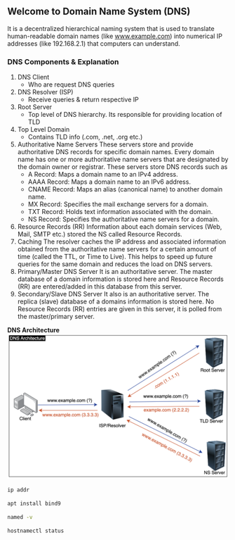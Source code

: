 ## Welcome to Domain Name System (DNS)
It is a decentralized hierarchical naming system that is used to translate human-readable domain names (like www.example.com) into numerical IP addresses (like 192.168.2.1) that computers can understand.

 ### DNS Components & Explanation
1. DNS Client
   - Who are request DNS queries 
2. DNS Resolver (ISP)
   - Receive queries & return respective IP
3. Root Server
   - Top level of DNS hierarchy. Its responsible for providing location of TLD
4. Top Level Domain
   - Contains TLD info (.com, .net, .org etc.)
5. Authoritative Name Servers
   These servers store and provide authoritative DNS records for specific domain names. Every domain name has one or more authoritative name servers that are designated by the domain owner or registrar. These servers store DNS records such as 
   - A Record: Maps a domain name to an IPv4 address.
   - AAAA Record: Maps a domain name to an IPv6 address.
   - CNAME Record: Maps an alias (canonical name) to another domain name.
   - MX Record: Specifies the mail exchange servers for a domain.
   - TXT Record: Holds text information associated with the domain.
   - NS Record: Specifies the authoritative name servers for a domain.
6. Resource Records (RR)
   Information about each domain services (Web, Mail, SMTP etc.) stored the NS called Resource Records.
7. Caching 
   The resolver caches the IP address and associated information obtained from the authoritative name servers for a certain amount of time (called the TTL, or Time to Live). This helps to speed up future queries for the same domain and reduces the load on DNS servers.
8. Primary/Master DNS Server
   It is an authoritative server. The master database of a domain information is stored here and Resource Records (RR) are entered/added in this database from this server.
9.  Secondary/Slave DNS Server
    It also is an authoritative server. The replica (slave) database of a domains information is stored here. No Resource Records (RR) entries are given in this server, it is polled from the master/primary server. 

**DNS Architecture**
![DNS Architecture](/img/dns-architecture.png)
```bash
ip addr
```
```bash
apt install bind9
```
```bash
named -v
```
```bash
hostnamectl status
```
